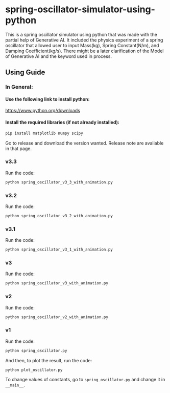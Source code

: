 # spring-oscillator-simulator-using-python
This is a spring oscillator simulator using python that was made with the partial help of Generative AI.
It included the physics experiment of a spring oscillator that allowed user to input Mass(kg), Spring Constant(N/m), and Damping Coefficient(kg/s).
There might be a later clarification of the Model of Generative AI and the keyword used in process.

## Using Guide
### In General: 
#### Use the following link to install python:
https://www.python.org/downloads
#### Install the required libraries (if not already installed):
```python
pip install matplotlib numpy scipy
```
Go to release and download the version wanted. Release note are avaliable in that page.
### v3.3
Run the code:
```python
python spring_oscillator_v3_3_with_animation.py
```
### v3.2
Run the code:
```python
python spring_oscillator_v3_2_with_animation.py
```
### v3.1
Run the code:
```python
python spring_oscillator_v3_1_with_animation.py
```
### v3
Run the code:
```python
python spring_oscillator_v3_with_animation.py
```
### v2
Run the code:
```python
python spring_oscillator_v2_with_animation.py
```
### v1
Run the code:
```python
python spring_oscillator.py
```
And then, to plot the result, run the code:
```python
python plot_oscillator.py
```
To change values of constants, go to `spring_oscillator.py` and change it in `__main__`.
